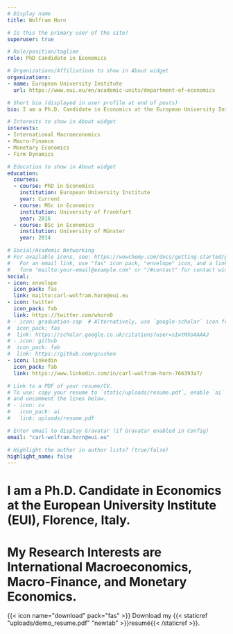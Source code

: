 ```yaml
---
# Display name
title: Wolfram Horn

# Is this the primary user of the site?
superuser: true

# Role/position/tagline
role: PhD Candidate in Economics

# Organizations/Affiliations to show in About widget
organizations:
- name: European University Institute
  url: https://www.eui.eu/en/academic-units/department-of-economics

# Short bio (displayed in user profile at end of posts)
bio: I am a Ph.D. Candidate in Economics at the European University Institute (EUI), Florence, Italy. My supervisors are Ramon Marimon and Russell Cooper.

# Interests to show in About widget
interests:
- International Macroeconomics
- Macro-Finance
- Monetary Economics
- Firm Dynamics

# Education to show in About widget
education:
  courses:
  - course: PhD in Economics
    institution: European University Institute
    year: Current
  - course: MSc in Economics
    institution: University of Frankfurt
    year: 2016
  - course: BSc in Economics
    institution: University of Münster
    year: 2014

# Social/Academic Networking
# For available icons, see: https://wowchemy.com/docs/getting-started/page-builder/#icons
#   For an email link, use "fas" icon pack, "envelope" icon, and a link in the
#   form "mailto:your-email@example.com" or "/#contact" for contact widget.
social:
- icon: envelope
  icon_pack: fas
  link: mailto:carl-wolfram.horn@eui.eu
- icon: twitter
  icon_pack: fab
  link: https://twitter.com/whorn0
# - icon: graduation-cap  # Alternatively, use `google-scholar` icon from `ai` icon pack
#  icon_pack: fas
#  link: https://scholar.google.co.uk/citations?user=sIwtMXoAAAAJ
# - icon: github
#  icon_pack: fab
#  link: https://github.com/gcushen
- icon: linkedin
  icon_pack: fab
  link: https://www.linkedin.com/in/carl-wolfram-horn-766393a7/

# Link to a PDF of your resume/CV.
# To use: copy your resume to `static/uploads/resume.pdf`, enable `ai` icons in `params.toml`, 
# and uncomment the lines below.
# - icon: cv
#   icon_pack: ai
#   link: uploads/resume.pdf

# Enter email to display Gravatar (if Gravatar enabled in Config)
email: "carl-wolfram.horn@eui.eu"

# Highlight the author in author lists? (true/false)
highlight_name: false
---
```


# I am a Ph.D. Candidate in Economics at the European University Institute (EUI), Florence, Italy.
# My Research Interests are International Macroeconomics, Macro-Finance, and Monetary Economics. 

{{< icon name="download" pack="fas" >}} Download my {{< staticref "uploads/demo_resume.pdf" "newtab" >}}resumé{{< /staticref >}}.
